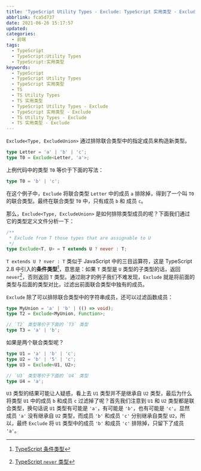 ```yaml
---
title: 'TypeScript Utility Types - Exclude: TypeScript 实用类型 - Exclude'
abbrlink: fca5d737
date: 2021-06-26 15:17:57
updated:
categories:
  - 前端
tags:
  - TypeScript
  - TypeScript:Utility Types
  - TypeScript:实用类型
keywords:
  - TypeScript
  - TypeScript Utility Types
  - TypeScript 实用类型
  - TS
  - TS Utility Types
  - TS 实用类型
  - TypeScript Utility Types - Exclude
  - TypeScript 实用类型 - Exclude
  - TS Utility Types - Exclude
  - TS 实用类型 - Exclude
---
```


`Exclude<Type, ExcludeUnion>` 通过排除联合类型中的指定成员来构造新类型。

```typescript
type Letter = 'a' | 'b' | 'c';
type T0 = Exclude<Letter, 'a'>;
```

上例代码中的类型 `T0` 等价于下面的写法：

<!-- more -->

```typescript
type T0 = 'b' | 'c';
```

在这个例子中，`Exclude` 将联合类型 `Letter` 中的成员 `a` 排除掉，得到了一个叫 `T0` 的联合类型。最终在联合类型 `T0` 中，只有成员 `b` 和 成员 `c`。

那么，`Exclude<Type, ExcludeUnion>` 是如何排除类型成员的呢？下面我们通过它的类型定义文件分析一下：

```typescript
/**
 * Exclude from T those types that are assignable to U
 */
type Exclude<T, U> = T extends U ? never : T;
```

`T extends U ? nver : T` 类似于 JavaScript 中的三目运算符，这是 TypeScript 2.8 中引入的**条件类型**[^1]，意思是：如果 `T` 类型是 `U` 类型的子类型的话，返回 `never`[^2]，否则返回 `T` 类型。通过刚才的例子我们不难发现，`Exclude` 就是将前面的类型与后面的类型对比，过滤出前面联合类型中独有的成员。

`Exclude` 除了可以排除联合类型中的字符串成员，还可以过滤函数成员：

```typescript
type MyUnion = 'a' | 'b' | (() => void);
type T2 = Exclude<MyUnion, Function>;

// `T2` 类型等价于下面的 `T3` 类型
type T3 = 'a' | 'b';
```

如果是两个联合类型呢？

```typescript
type U1 = 'a' | 'b' | 'c';
type U2 = 'b' | '5' | 'c';
type U3 = Exclude<U1, U2>;

// `U3` 类型等价于下面的 `U4` 类型
type U4 = 'a';
```

`U3` 类型的结果可能让人疑惑，看上去 `U1` 类型并不是继承自 `U2` 类型，最后为什么将类型 `U1` 中的成员 `b` 和成员 `c` 过滤掉了呢？首先我们注意到 `U1` 和 `U2` 类型都是联合类型，换句话说 `U1` 类型有可能是 `'a'`，有可能是 `'b'`，也有可能是 `'c'`。显然成员 `'a'` 没有继承自 `U2` 类型，而成员 `'b'` 和成员 `'c'` 分别继承自类型 `U2`，所以，最终 `Exclude` 将 `U1` 类型中的成员 `'b'` 和成员 `'c'` 排除掉，只留下了成员 `'a'`。

[^1]: [TypeScript 条件类型](https://www.typescriptlang.org/docs/handbook/2/conditional-types.html)
[^2]: [TypeScript `never` 类型](https://www.typescriptlang.org/docs/handbook/2/narrowing.html#the-never-type)
